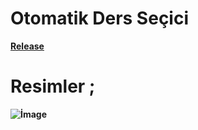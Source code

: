 # Otomatik Ders Seçici
 **[Release](https://github.com/IchBinMcd/OtoOdevSecici/releases/tag/S%C3%BCr%C3%BCmler)**
 
# Resimler ;

**![İmage](https://i.hizliresim.com/b28b6zi.PNG)**
